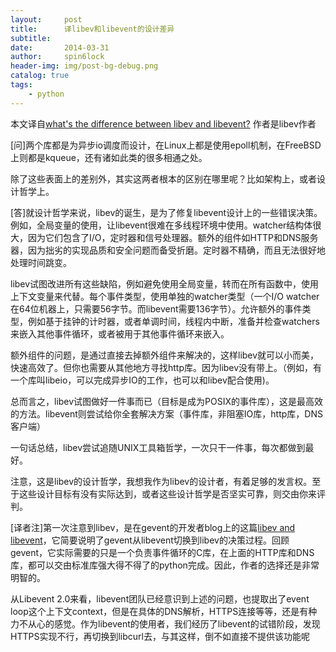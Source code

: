 ```yaml
---
layout:     post
title:      译libev和libevent的设计差异
subtitle:   
date:       2014-03-31
author:     spin6lock
header-img: img/post-bg-debug.png
catalog: true
tags:
    - python
---
```

本文译自[what's the difference between libev and libevent?](http://stackoverflow.com/questions/9433864/whats-the-difference-between-libev-and-libevent) 作者是libev作者

[问]两个库都是为异步io调度而设计，在Linux上都是使用epoll机制，在FreeBSD上则都是kqueue，还有诸如此类的很多相通之处。

除了这些表面上的差别外，其实这两者根本的区别在哪里呢？比如架构上，或者设计哲学上。

[答]就设计哲学来说，libev的诞生，是为了修复libevent设计上的一些错误决策。例如，全局变量的使用，让libevent很难在多线程环境中使用。watcher结构体很大，因为它们包含了I/O，定时器和信号处理器。额外的组件如HTTP和DNS服务器，因为拙劣的实现品质和安全问题而备受折磨。定时器不精确，而且无法很好地处理时间跳变。

libev试图改进所有这些缺陷，例如避免使用全局变量，转而在所有函数中，使用上下文变量来代替。每个事件类型，使用单独的watcher类型（一个I/O watcher在64位机器上，只需要56字节。而libevent需要136字节）。允许额外的事件类型，例如基于挂钟的计时器，或者单调时间，线程内中断，准备并检查watchers来嵌入其他事件循环，或者被用于其他事件循环来嵌入。

额外组件的问题，是通过直接去掉额外组件来解决的，这样libev就可以小而美，快速高效了。但你也需要从其他地方寻找http库。因为libev没有带上。（例如，有一个库叫libeio，可以完成异步IO的工作，也可以和libev配合使用)。

总而言之，libev试图做好一件事而已（目标是成为POSIX的事件库），这是最高效的方法。libevent则尝试给你全套解决方案（事件库，非阻塞IO库，http库，DNS客户端）

一句话总结，libev尝试追随UNIX工具箱哲学，一次只干一件事，每次都做到最好。

注意，这是libev的设计哲学，我想我作为libev的设计者，有着足够的发言权。至于这些设计目标有没有实际达到，或者这些设计哲学是否坚实可靠，则交由你来评判。

[译者注]第一次注意到libev，是在gevent的开发者blog上的这篇[libev and libevent](http://blog.gevent.org/2011/04/28/libev-and-libevent/)，它简要说明了gevent从libevent切换到libev的决策过程。回顾gevent，它实际需要的只是一个负责事件循环的C库，在上面的HTTP库和DNS库，都可以交由标准库强大得不得了的python完成。因此，作者的选择还是非常明智的。

从Libevent 2.0来看，libevent团队已经意识到上述的问题，也提取出了event loop这个上下文context，但是在具体的DNS解析，HTTPS连接等等，还是有种力不从心的感觉。作为libevent的使用者，我们经历了libevent的试错阶段，发现HTTPS实现不行，再切换到libcurl去，与其这样，倒不如直接不提供该功能呢
